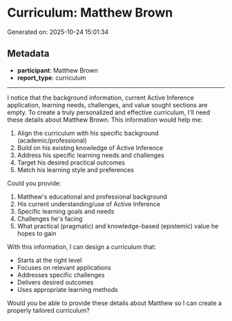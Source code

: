 # Curriculum: Matthew Brown

Generated on: 2025-10-24 15:01:34

## Metadata

- **participant**: Matthew Brown
- **report_type**: curriculum

---

I notice that the background information, current Active Inference application, learning needs, challenges, and value sought sections are empty. To create a truly personalized and effective curriculum, I'll need these details about Matthew Brown. This information would help me:

1. Align the curriculum with his specific background (academic/professional)
2. Build on his existing knowledge of Active Inference
3. Address his specific learning needs and challenges
4. Target his desired practical outcomes
5. Match his learning style and preferences

Could you provide:

1. Matthew's educational and professional background
2. His current understanding/use of Active Inference
3. Specific learning goals and needs
4. Challenges he's facing
5. What practical (pragmatic) and knowledge-based (epistemic) value he hopes to gain

With this information, I can design a curriculum that:
- Starts at the right level
- Focuses on relevant applications
- Addresses specific challenges
- Delivers desired outcomes
- Uses appropriate learning methods

Would you be able to provide these details about Matthew so I can create a properly tailored curriculum?